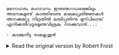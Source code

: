 ```
മനോഹരം മഹാവനം ഇരുണ്ടഗാധമെങ്കിലും
അനേകമുണ്ട് കാത്തിടേണ്ട മാമകപ്രതിജ്ഞകൾ
അനക്കമറ്റു നിദ്രയിൽ ലയിപ്പതിന്നു മുന്പിലായ്
എനിക്കതീവദൂരമുണ്ടവിശ്രമം നടക്കുവാൻ....

- കടമ്മനിട്ട രാമകൃഷ്ണൻ
```
<details>
<summary>Read the original version by Robert Frost</summary>
  
```
These woods are lovely, dark and deep,
But I have promises to keep,
And miles to go before I sleep,
And miles to go before I sleep
```
</details>
